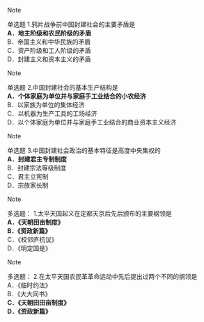 > [!NOTE]
> 单选题
1.鸦片战争前中国封建社会的主要矛盾是      
**A．地主阶级和农民阶级的⽭盾**      
B．帝国主义和中华民族的矛盾     
C．资产阶级和⼯人阶级的⽭盾     
D．封建主义和资本主义的⽭盾  
   
> [!NOTE]
> 单选题
2.中国封建社会的基本生产结构是    
**A．个体家庭为单位并与家庭⼿工业结合的小农经济**    
B．以家族为单位的集体经济    
C．以机器为⽣产工具的⼯场经济    
D．以个体家庭为单位并与家庭手⼯业结合的商业资本主义经济      

> [!NOTE]
> 单选题
3.中国封建社会政治的基本特征是⾼度中央集权的     
**A．封建君主专制制度**    
B．封建宗法等级制度    
C．君主立宪制    
D．宗族家长制   

> [!NOTE]
> 多选题：
1.太平天国起义在定都天京后先后颁布的主要纲领是     
**A．《天朝田亩制度》**   
**B．《资政新篇》**   
C．《校邻庐抗议》    
D．《明定国是》   

> [!NOTE]
> 多选题：
2.在太平天国农民⾰革命运动中先后提出过两个不同的纲领是    
A．《临时约法》    
B．《⼤大同书》    
**C．《天朝⽥田亩制度》**    
**D．《资政新篇》**    
